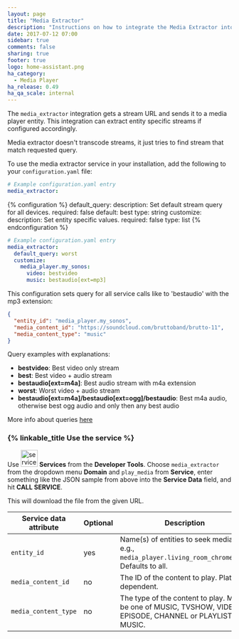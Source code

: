 ```yaml
---
layout: page
title: "Media Extractor"
description: "Instructions on how to integrate the Media Extractor into Home Assistant."
date: 2017-07-12 07:00
sidebar: true
comments: false
sharing: true
footer: true
logo: home-assistant.png
ha_category:
  - Media Player
ha_release: 0.49
ha_qa_scale: internal
---
```


The `media_extractor` integration gets a stream URL and sends it to a media player entity. This integration can extract entity specific streams if configured accordingly.

<p class='note'>
Media extractor doesn't transcode streams, it just tries to find stream that match requested query.
</p>

To use the media extractor service in your installation, add the following to your `configuration.yaml` file:

```yaml
# Example configuration.yaml entry
media_extractor:
```

{% configuration %}
default_query:
  description: Set default stream query for all devices.
  required: false
  default: best
  type: string
customize:
  description: Set entity specific values.
  required: false
  type: list
{% endconfiguration %}

```yaml
# Example configuration.yaml entry
media_extractor:
  default_query: worst
  customize:
    media_player.my_sonos:
      video: bestvideo
      music: bestaudio[ext=mp3]
```

This configuration sets query for all service calls like to 'bestaudio' with the mp3 extension:

```json
{
  "entity_id": "media_player.my_sonos",
  "media_content_id": "https://soundcloud.com/bruttoband/brutto-11",
  "media_content_type": "music"
}
```

Query examples with explanations:

 * **bestvideo**: Best video only stream
 * **best**: Best video + audio stream
 * **bestaudio[ext=m4a]**: Best audio stream with m4a extension
 * **worst**: Worst video + audio stream
 * **bestaudio[ext=m4a]/bestaudio[ext=ogg]/bestaudio**: Best m4a audio, otherwise best ogg audio and only then any best audio

More info about queries [here](https://github.com/rg3/youtube-dl#format-selection)

### {% linkable_title Use the service %}

Use <img src='/images/screenshots/developer-tool-services-icon.png' alt='service developer tool icon' class="no-shadow" height="38" /> **Services** from the **Developer Tools**. Choose `media_extractor` from the dropdown menu **Domain** and `play_media` from **Service**, enter something like the JSON sample from above into the **Service Data** field, and hit **CALL SERVICE**.

This will download the file from the given URL.

| Service data attribute | Optional | Description |
| ---------------------- | -------- | ----------- |
| `entity_id`            |      yes | Name(s) of entities to seek media on, e.g., `media_player.living_room_chromecast`. Defaults to all.
| `media_content_id`     |       no | The ID of the content to play. Platform dependent.
| `media_content_type`   |       no | The type of the content to play. Must be one of MUSIC, TVSHOW, VIDEO, EPISODE, CHANNEL or PLAYLIST MUSIC.
